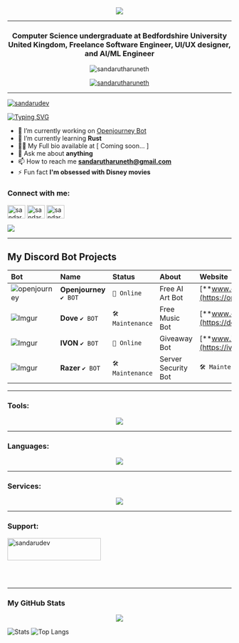 <div align="center">
<img src="https://i.imgur.com/KMXADen.png">
</div>

---

<p align="center">
<h3 align="center">Computer Science undergraduate at Bedfordshire University United Kingdom, Freelance Software Engineer, UI/UX designer, and AI/ML Engineer</h3></p>
<p align="center"> <img src="https://komarev.com/ghpvc/?username=sandarutharuneth&label=Profile%20views&color=0e75b6&style=flat" alt="sandarutharuneth" /> </p>

<p align="center"> <a href="https://github.com/ryo-ma/github-profile-trophy"><img src="https://github-profile-trophy.vercel.app/?username=sandarutharuneth" alt="sandarutharuneth" /></a> </p>

---

<p align="left"> <a href="https://twitter.com/sandarudev" target="blank"><img src="https://img.shields.io/twitter/follow/sandarudev?logo=twitter&style=for-the-badge" alt="sandarudev" /></a> </p>
<a href="https://git.io/typing-svg"><img src="https://readme-typing-svg.demolab.com?font=Fira+Code&pause=1000&width=435&lines=Fullstack+Developer;Musical+Artist;UI%2FUX+Designer;Web+Developer;Software+Engineer" alt="Typing SVG" /></a>

- 🔭 I’m currently working on [Openjourney Bot](https://openjourneybot.com)
- 🌱 I’m currently learning **Rust**
- 👨‍💻 My Full bio available at [ Coming soon... ]
- 💬 Ask me about **anything**
- 📫 How to reach me **sandarutharuneth@gmail.com**
- ⚡ Fun fact **I'm obsessed with Disney movies**

<h3 align="left">Connect with me:</h3>
<p align="left">
<a href="https://twitter.com/sandarudev" target="blank"><img align="center" src="https://raw.githubusercontent.com/rahuldkjain/github-profile-readme-generator/master/src/images/icons/Social/twitter.svg" alt="sandarudev" height="30" width="40" /></a>
<a href="https://instagram.com/sandarutharuneth" target="blank"><img align="center" src="https://raw.githubusercontent.com/rahuldkjain/github-profile-readme-generator/master/src/images/icons/Social/instagram.svg" alt="sandarutharuneth" height="30" width="40" /></a>
<a href="https://facebook.com/sandarudeveloper" target="blank"><img align="center" src="https://raw.githubusercontent.com/rahuldkjain/github-profile-readme-generator/master/src/images/icons/Social/facebook.svg" alt="sandarutharuneth" height="30" width="40" /></a>    
</p>
<a href="https://discord.gg/cqSEc9FNrE"><img src="https://discord.com/api/guilds/886462690153857054/widget.png?style=banner2"></a>

---

## My Discord Bot Projects

| Bot | Name | Status | About | Website |
| :---- | :---- | :---- | :---- | :---- |
|![openjourney](https://i.imgur.com/Mn4Tbbz.png)| **Openjourney** `✔ BOT` | `🔘 Online` | Free AI Art Bot | [**www.openjourneybot.com**](https://openjourneybot.com) |
|![Imgur](https://i.imgur.com/UmFVQjM.png)| **Dove** `✔ BOT` | `🛠 Maintenance` | Free Music Bot | [**www.dovemusic.co**](https://dovemusic.co) |
|![Imgur](https://i.imgur.com/ptQ9Rbc.png)| **IVON** `✔ BOT` | `🔘 Online` | Giveaway Bot | [**www.ivongiveaways.com**](https://ivongiveaways.com) |
|![Imgur](https://i.imgur.com/QxrHZaX.png)| **Razer** `✔ BOT` | `🛠 Maintenance` | Server Security Bot | `🛠 Maintenance` |

---

<h3 align="left">Tools:</h3>

<p align="center">
  <a href="https://skillicons.dev">
    <img src="https://skillicons.dev/icons?i=ae,androidstudio,appwrite,arduino,au,blender,git,bootstrap,codepen,bots,figma,flutter,idea,ai,md,nginx,ps,powershell,pr,unity,unreal,vscode,xd" />
  </a>
</p>

---

<h3 align="left">Languages:</h3>

<p align="center">
  <a href="https://skillicons.dev">
    <img src="https://skillicons.dev/icons?i=babel,bash,c,cs,cpp,html,css,js,docker,dotnet,electron,java,python,kotlin,mongodb,mysql,nextjs,nodejs,php,react,rust,swift,tailwind,ts,vite" />
  </a>
</p>

---

<h3 align="left">Services:</h3>

<p align="center">
  <a href="https://skillicons.dev">
    <img src="https://skillicons.dev/icons?i=aws,azure,cloudflare,devto,firebase,gcp,discord,github,heroku,netlify,vercel,replit,instagram,twitter,linkedin,postman,stackoverflow,webflow,wordpress" />
  </a>
</p>

---

<h3 align="left">Support:</h3>
<p><a href="https://paypal.me/officialrazer"> <img src="https://github.com/andreostrovsky/donate-with-paypal/blob/master/dark.svg" height="50" width="210" alt="sandarudev" /></a>
</p><br><br>

---

### My GitHub Stats

<p align="center">
<a href="http://www.github.com/sandarutharuneth"><img src="https://github-readme-streak-stats.herokuapp.com/?user=sandarutharuneth&stroke=a855f7&background=000000&ring=ec4899&fire=ec4899&currStreakNum=a855f7&currStreakLabel=ec4899&sideNums=a855f7&sideLabels=a855f7&dates=a855f7&hide_border=true" /></a></a></p>

![Stats](https://github-readme-stats-sigma-five.vercel.app//api?username=sandarutharuneth&show_icons=true&theme=tokyonight)
![Top Langs](https://github-readme-stats.vercel.app//api/top-langs/?username=sandarutharuneth&layout=compact&langs_count=8&theme=tokyonight)


